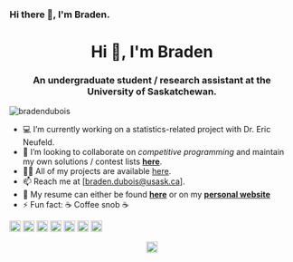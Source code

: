 ### Hi there 👋, I'm Braden.

<!--
**bradendubois/bradendubois** is a ✨ _special_ ✨ repository because its `README.md` (this file) appears on your GitHub profile.

Here are some ideas to get you started:

- 🔭 I’m currently working on ...
- 🌱 I’m currently learning ...
- 👯 I’m looking to collaborate on ...
- 🤔 I’m looking for help with ...
- 💬 Ask me about ...
- 📫 How to reach me: ...
- 😄 Pronouns: ...
- ⚡ Fun fact: ...
-->

<h1 align="center">Hi 👋, I'm Braden</h1>

<h3 align="center">An undergraduate student / research assistant at the University of Saskatchewan.</h3>

<p align="left"> <img src="https://komarev.com/ghpvc/?username=bradendubois" alt="bradendubois" /> <p>

- 💻 I’m currently working on a statistics-related project with Dr. Eric Neufeld.
- 👯 I’m looking to collaborate on *competitive programming* and maintain my own solutions / contest lists [**here**](https://github.com/bradendubois/competitive-programming).
- 👨‍💻 All of my projects are available [here](https://github.com/bradendubois?tab=repositories).
- 📫 Reach me at [braden.dubois@usask.ca].
- 📄 My resume can either be found [**here**](https://github.com/bradendubois/bradendubois/blob/master/Resume.pdf) or on my [**personal website**](bradendubois.dev)
- ⚡ Fun fact: ☕ Coffee snob ☕

<p align="left"><img src="https://konpa.github.io/devicon/devicon.git/icons/react/react-original-wordmark.svg" alt="react" width="20" height="20"/> <img src="https://konpa.github.io/devicon/devicon.git/icons/cplusplus/cplusplus-original.svg" alt="cplusplus" width="20" height="20"/> <img src="https://konpa.github.io/devicon/devicon.git/icons/electron/electron-original.svg" alt="electron" width="20" height="20"/> <img src="https://konpa.github.io/devicon/devicon.git/icons/html5/html5-original-wordmark.svg" alt="html5" width="20" height="20"/> <img src="https://konpa.github.io/devicon/devicon.git/icons/javascript/javascript-original.svg" alt="javascript" width="20" height="20"/> <img src="https://konpa.github.io/devicon/devicon.git/icons/typescript/typescript-original.svg" alt="typescript" width="20" height="20"/> <img src="https://konpa.github.io/devicon/devicon.git/icons/sass/sass-original.svg" alt="sass" width="20" height="20"/></p><p align="center">
<a href="https://linkedin.com/in/bradendubois" target="blank"><img align="center" src="https://cdn.jsdelivr.net/npm/simple-icons@3.0.1/icons/linkedin.svg" alt="bradendubois" height="20" width="20" /></a>
</p>